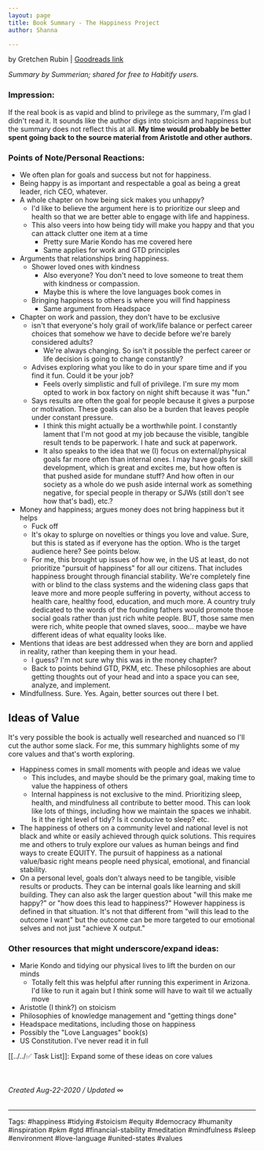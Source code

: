 ```yaml
---
layout: page
title: Book Summary - The Happiness Project
author: Shanna

---
```


by Gretchen Rubin | [Goodreads link](https://www.goodreads.com/book/show/6398634-the-happiness-project?from_search=true&from_srp=true&qid=kyrAvHwYlb&rank=1)

*Summary by Summerian; shared for free to Habitify users.*

### Impression:
If the real book is as vapid and blind to privilege as the summary, I'm glad I didn't read it. It sounds like the author digs into stoicism and happiness but the summary does not reflect this at all. **My time would probably be better spent going back to the source material from Aristotle and other authors.**

### Points of Note/Personal Reactions:
- We often plan for goals and success but not for happiness.
- Being happy is as important and respectable a goal as being a great leader, rich CEO, whatever.
- A whole chapter on how being sick makes you unhappy? 
	- I'd like to believe the argument here is to prioritize our sleep and health so that we are better able to engage with life and happiness. 
	- This also veers into how being tidy will make you happy and that you can attack clutter one item at a time
		- Pretty sure Marie Kondo has me covered here
		- Same applies for work and GTD principles
- Arguments that relationships bring happiness. 
	- Shower loved ones with kindness
		- Also everyone? You don't need to love someone to treat them with kindness or compassion.
		- Maybe this is where the love languages book comes in
	- Bringing happiness to others is where you will find happiness
		- Same argument from Headspace
- Chapter on work and passion, they don't have to be exclusive
	- isn't that everyone's holy grail of work/life balance or perfect career choices that somehow we have to decide before we're barely considered adults? 
		- We're always changing. So isn't it possible the perfect career or life decision is going to change constantly? 
	- Advises exploring what you like to do in your spare time and if you find it fun. Could it be your job?
		- Feels overly simplistic and full of privilege. I'm sure my mom opted to work in box factory on night shift because it was "fun."
	- Says results are often the goal for people because it gives a purpose or motivation. These goals can also be a burden that leaves people under constant pressure.
		- I think this might actually be a worthwhile point. I constantly lament that I'm not good at my job because the visible, tangible result tends to be paperwork. I hate and suck at paperwork.
		- It also speaks to the idea that we (I) focus on external/physical goals far more often than internal ones. I may have goals for skill development, which is great and excites me, but how often is that pushed aside for mundane stuff? And how often in our society as a whole do we push aside internal work as something negative, for special people in therapy or SJWs (still don't see how that's bad), etc.?
- Money and happiness; argues money does not bring happiness but it helps
	- Fuck off
	- It's okay to splurge on novelties or things you love and value. Sure, but this is stated as if everyone has the option. Who is the target audience here? See points below.
	- For me, this brought up issues of how we, in the US at least, do not prioritize "pursuit of happiness" for all our citizens. That includes happiness brought through financial stability. We're completely fine with or blind to the class systems and the widening class gaps that leave more and more people suffering in poverty, without access to health care, healthy food, education, and much more. A country truly dedicated to the words of the founding fathers would promote those social goals rather than just rich white people. BUT, those same men were rich, white people that owned slaves, sooo... maybe we have different ideas of what equality looks like.
- Mentions that ideas are best addressed when they are born and applied in reality, rather than keeping them in your head.
	- I guess? I'm not sure why this was in the money chapter?
	- Back to points behind GTD, PKM, etc. These philosophies are about getting thoughts out of your head and into a space you can see, analyze, and implement.
- Mindfullness. Sure. Yes. Again, better sources out there I bet.

## Ideas of Value
It's very possible the book is actually well researched and nuanced so I'll cut the author some slack. For me, this summary highlights some of my core values and that's worth exploring.

- Happiness comes in small moments with people and ideas we value
	- This includes, and maybe should be the primary goal, making time to value the happiness of others
	- Internal happiness is not exclusive to the mind. Prioritizing sleep, health, and mindfulness all contribute to better mood. This can look like lots of things, including how we maintain the spaces we inhabit. Is it the right level of tidy? Is it conducive to sleep? etc.
- The happiness of others on a community level and national level is not black and white or easily achieved through quick solutions. This requires me and others to truly explore our values as human beings and find ways to create EQUITY. The pursuit of happiness as a national value/basic right means people need physical, emotional, and financial stability. 
- On a personal level, goals don't always need to be tangible, visible results or products. They can be internal goals like learning and skill building. They can also ask the larger question about "will this make me happy?" or "how does this lead to happiness?" However happiness is defined in that situation. It's not that different from "will this lead to the outcome I want" but the outcome can be more targeted to our emotional selves and not just "achieve X output."

### Other resources that might underscore/expand ideas:
- Marie Kondo and tidying our physical lives to lift the burden on our minds
	- Totally felt this was helpful after running this experiment in Arizona. I'd like to run it again but I think some will have to wait til we actually move
- Aristotle (I think?) on stoicism
- Philosophies of knowledge management and "getting things done"
- Headspace meditations, including those on happiness
- Possibly the "Love Languages" book(s)
- US Constitution. I've never read it in full

[[../../✅ Task List]]: Expand some of these ideas on core values

<br>

###### Created Aug-22-2020 / Updated ∞

---

Tags: 
#happiness
#tidying 
#stoicism
#equity
#democracy 
#humanity 
#inspiration 
#pkm 
#gtd
#financial-stability
#meditation
#mindfulness
#sleep
#environment
#love-language
#united-states
#values
